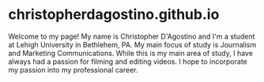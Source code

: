 # christopherdagostino.github.io
Welcome to my page! My name is Christopher D'Agostino and I'm a student at Lehigh University in Bethlehem, PA.  My main focus of study is Journalism and Marketing Communications.  While this is my main area of study, I have always had a passion for filming and editing videos.  I hope to incorporate my passion into my professional career.
